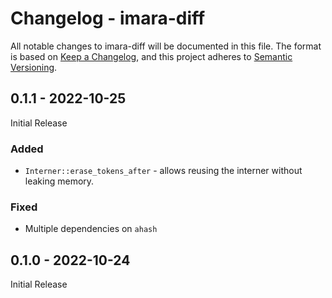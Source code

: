 # Changelog - imara-diff

All notable changes to imara-diff will be documented in this file.
The format is based on [Keep a Changelog](https://keepachangelog.com/en/1.0.0/),
and this project adheres to [Semantic Versioning](https://semver.org/spec/v2.0.0.html).

## 0.1.1 - 2022-10-25

Initial Release

### Added

* `Interner::erase_tokens_after` - allows reusing the interner without leaking memory.

### Fixed

* Multiple dependencies on `ahash`

## 0.1.0 - 2022-10-24

Initial Release
